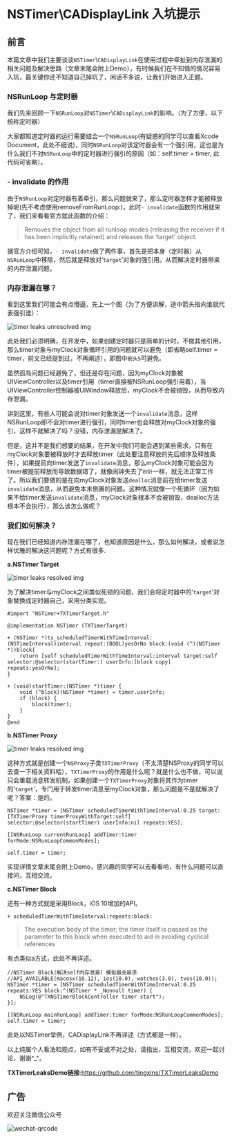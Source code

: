 # NSTimer\CADisplayLink 入坑提示

## 前言

本篇文章中我们主要谈谈`NSTimer`\\`CADisplayLink`在使用过程中牵扯到内存泄漏的相关问题及解决思路（文章末尾会附上Demo），有时候我们在不知情的情况容易入坑，最关键你还不知道自己掉坑了，闲话不多说，让我们开始进入正题。

### NSRunLoop 与定时器
我们先来回顾一下`NSRunLoop`对`NSTimer`\\`CADisplayLink`的影响。（为了方便，以下统称定时器）

大家都知道定时器的运行需要结合一个`NSRunLoop`(有疑惑的同学可以查看Xcode Document，此处不细说)，同时`NSRunLoop`对该定时器会有一个强引用，这也是为什么我们不对`NSRunLoop`中的定时器进行强引的原因（如：self.timer = timer, 此代码可省略）。

### - invalidate 的作用
由于`NSRunLoop`对定时器有着牵引，那么问题就来了，那么定时器怎样才能被释放掉呢(先不考虑使用removeFromRunLoop:)，此时`- invalidate`函数的作用就来了，我们来看看官方就此函数的介绍：

>Removes the object from all runloop modes (releasing the receiver if it has been implicitly retained) and releases the 'target' object.

据官方介绍可知，`- invalidate`做了两件事，首先是把本身（定时器）从`NSRunLoop`中移除，然后就是释放对‘`target`’对象的强引用。从而解决定时器带来的内存泄漏问题。

### 内存泄漏在哪？

看到这里我们可能会有点懵逼，先上一个图（为了方便讲解，途中箭头指向谁就代表强引谁）：

![timer leaks unresolved img](http://image.tingxins.cn/blog/images/2016/timer-leaks-unresolved.jpg)

此处我们必须明确，在开发中，如果创建定时器只是简单的计时，不做其他引用，那么timer对象与myClock对象循环引用的问题就可以避免（即省略self.timer = timer，前文已经提到过，不再阐述），即图中`箭头5`可避免。

虽然孤岛问题已经避免了，但还是存在问题，因为myClock对象被UIViewController以及timer引用（timer直接被NSRunLoop强引用着），当UIViewController控制器被UIWindow释放后，myClock不会被销毁，从而导致内存泄漏。

讲到这里，有些人可能会说对timer对象发送一个`invalidate`消息，这样NSRunLoop即不会对timer进行强引，同时timer也会释放对myClock对象的强引，这样不就解决了吗？没错，内存泄漏是解决了。

但是，这并不是我们想要的结果，在开发中我们可能会遇到某些需求，只有在myClock对象要被释放时才去释放timer（此处要注意释放的先后顺序及释放条件），如果提前向timer发送了`invalidate`消息，那么myClock对象可能会因为timer被提前释放而导致数据错了，就像闹钟失去了`秒针`一样，就无法正常工作了。所以我们要做的是在向myClock对象发送`dealloc`消息前在给timer发送`invalidate`消息，从而避免本末倒置的问题。这种情况就像一个死循环（因为如果不给timer发送`invalidate`消息，myClock对象根本不会被销毁，dealloc方法根本不会执行），那么该怎么做呢？

### 我们如何解决？

现在我们已经知道内存泄漏在哪了，也知道原因是什么，那么如何解决，或者说怎样优雅的解决这问题呢？方式有很多.

**a.NSTimer Target**

![timer leaks resolved img](http://image.tingxins.cn/blog/images/2016/timer-leaks-resolved-target.jpg)

为了解决timer与myClock之间类似死锁的问题，我们会将定时器中的‘`target`’对象替换成定时器自己，采用分类实现。

    #import "NSTimer+TXTimerTarget.h"
    
    @implementation NSTimer (TXTimerTarget)
    
    + (NSTimer *)tx_scheduledTimerWithTimeInterval:(NSTimeInterval)interval repeat:(BOOL)yesOrNo block:(void (^)(NSTimer *))block{
        return [self scheduledTimerWithTimeInterval:interval target:self selector:@selector(startTimer:) userInfo:[block copy] repeats:yesOrNo];
    }
    
    + (void)startTimer:(NSTimer *)timer {
        void (^block)(NSTimer *timer) = timer.userInfo;
        if (block) {
            block(timer);
        }
    }
    @end
    
**b.NSTimer Proxy**

![timer leaks resolved img](http://image.tingxins.cn/blog/images/2016/timer-leaks-resolved-proxy.jpg)


这种方式就是创建一个`NSProxy`子类`TXTimerProxy`（不太清楚NSProxy的同学可以去查一下相关资料哈），`TXTimerProxy`的作用是什么呢？就是什么也不做，可以说只会重载消息转发机制，如果创建一个`TXTimerProxy`对象将其作为timer的‘`target`’，专门用于转发timer消息至myClock对象，那么问题是不是就解决了呢？答案：是的。

    NSTimer *timer = [NSTimer scheduledTimerWithTimeInterval:0.25 target:[TXTimerProxy timerProxyWithTarget:self] selector:@selector(startTimer) userInfo:nil repeats:YES];
    
    [[NSRunLoop currentRunLoop] addTimer:timer forMode:NSRunLoopCommonModes];
    
    self.timer = timer;

实现详情文章末尾会附上Demo，感兴趣的同学可以去看看哈，有什么问题可以直接问，互相交流。

**c.NSTimer Block**

还有一种方式就是采用Block，iOS 10增加的API。

    + scheduledTimerWithTimeInterval:repeats:block:

>The execution body of the timer; the timer itself is passed as the parameter to this block when executed to aid in avoiding cyclical references

有点类似a方式，此处不再详述。

    //NSTimer Block(解决self内存泄漏) 模拟器会崩溃
    //API_AVAILABLE(macosx(10.12), ios(10.0), watchos(3.0), tvos(10.0));
    NSTimer *timer = [NSTimer scheduledTimerWithTimeInterval:0.25 repeats:YES block:^(NSTimer * _Nonnull timer) {
        NSLog(@"TXNSTimerBlockController timer start");
    }];
    
    [[NSRunLoop mainRunLoop] addTimer:timer forMode:NSRunLoopCommonModes];
    self.timer = timer;
    
此处以NSTimer举例，CADisplayLink不再详述（方式都是一样）。

以上纯属个人看法和观点，如有不妥或不对之处，请指出，互相交流，欢迎一起讨论，谢谢^_^。

**TXTimerLeaksDemo链接**:<https://github.com/tingxins/TXTimerLeaksDemo>


## 广告

欢迎关注微信公众号

![wechat-qrcode](http://image.tingxins.cn/adv/wechat-qrcode.jpg)


